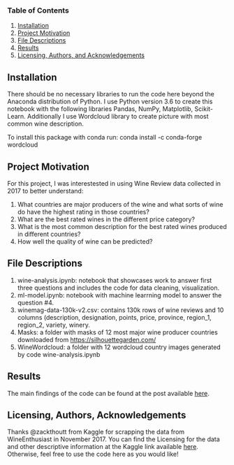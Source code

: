 
### Table of Contents

1. [Installation](#installation)
2. [Project Motivation](#motivation)
3. [File Descriptions](#files)
4. [Results](#results)
5. [Licensing, Authors, and Acknowledgements](#licensing)

## Installation <a name="installation"></a>

There should be no necessary libraries to run the code here beyond the Anaconda distribution of Python.  I use Python version 3.6 to create this notebook with the following libraries Pandas, NumPy, Matplotlib, Scikit-Learn. Additionally I use Wordcloud library to create picture with most common wine description. 

To install this package with conda run:
conda install -c conda-forge wordcloud 

## Project Motivation<a name="motivation"></a>

For this project, I was interestested in using Wine Review data collected in 2017 to better understand:

1. What countries are major producers of the wine and what sorts of wine do have the highest rating in those countries?
2. What are the best rated wines in the different price category?
3. What is the most common description for the best rated wines produced in different countries?
4. How well the quality of wine can be predicted?

## File Descriptions <a name="files"></a>

1. wine-analysis.ipynb: notebook that showcases work to answer first three questions and includes the code for data cleaning, visualization.
2. ml-model.ipynb: notebook with machine learrning model to answer the question #4.
3. winemag-data-130k-v2.csv: contains 130k rows of wine reviews and 10 columns (description, designation, points, price, province, region_1, region_2, variety, winery.
4. Masks: a folder with masks of 12 most major wine producer countries downloaded from https://silhouettegarden.com/
5. WineWordcloud: a folder with 12 wordcloud country images generated by code wine-analysis.ipynb

## Results<a name="results"></a>

The main findings of the code can be found at the post available [here](https://medium.com/@elenaivanova_65377/waiting-for-weekends-some-insights-on-how-to-select-the-best-wine-a752523ac7b7).

## Licensing, Authors, Acknowledgements<a name="licensing"></a>

Thanks @zackthoutt from Kaggle for scrapping the data from WineEnthusiast in November 2017. You can find the Licensing for the data and other descriptive information at the Kaggle link available [here](https://www.kaggle.com/zynicide/wine-reviews).  Otherwise, feel free to use the code here as you would like! 


